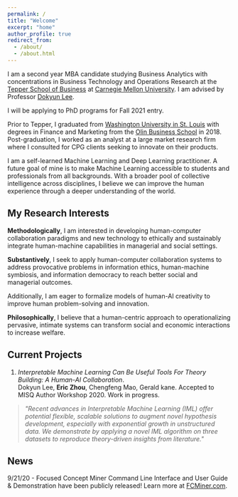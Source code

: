 ```yaml
---
permalink: /
title: "Welcome"
excerpt: "home"
author_profile: true
redirect_from: 
  - /about/
  - /about.html
---
```


I am a second year MBA candidate studying Business Analytics with concentrations in Business Technology and Operations Research at the [Tepper School of Business](https://www.cmu.edu/tepper/index.html) at [Carnegie Mellon University](https://www.cmu.edu/). I am advised by Professor [Dokyun Lee](https://www.leedokyun.com/).

I will be applying to PhD programs for Fall 2021 entry.

Prior to Tepper, I graduated from [Washington University in St. Louis](https://wustl.edu/) with degrees in Finance and Marketing from the [Olin Business School](https://olin.wustl.edu/EN-US/Pages/default.aspx) in 2018. Post-graduation, I worked as an analyst at a large market research firm where I consulted for CPG clients seeking to innovate on their products.

I am a self-learned Machine Learning and Deep Learning practitioner. A future goal of mine is to make Machine Learning accessible to students and professionals from all backgrounds. With a broader pool of collective intelligence across disciplines, I believe we can improve the human experience through a deeper understanding of the world.

My Research Interests
------
**Methodologically**, I am interested in developing human-computer collaboration paradigms and new technology to ethically and sustainably integrate human-machine capabilities in managerial and social settings.

**Substantively**, I seek to apply human-computer collaboration systems to address provocative problems in information ethics, human-machine symbiosis, and information democracy to reach better social and managerial outcomes.

Additionally, I am eager to formalize models of human-AI creativity to improve human problem-solving and innovation.

**Philosophically**, I believe that a human-centric approach to operationalizing pervasive, intimate systems can transform social and economic interactions to increase welfare.

Current Projects
------
1. *Interpretable Machine Learning Can Be Useful Tools For Theory Building: A Human-AI Collaboration*. <br/>
Dokyun Lee, **Eric Zhou**, Chengfeng Mao, Gerald kane. Accepted to MISQ Author Workshop 2020. Work in progress. <br/>
>*"Recent advances in Interpretable Machine Learning (IML) offer potential flexible, scalable solutions to augment novel hypothesis development, especially with exponential growth in unstructured data. We demonstrate by applying a novel IML algorithm on three datasets to reproduce theory-driven insights from literature."*

News
------
9/21/20 - Focused Concept Miner Command Line Interface and User Guide & Demonstration have been publicly released! Learn more at [FCMiner.com](http://fcminer.com/).